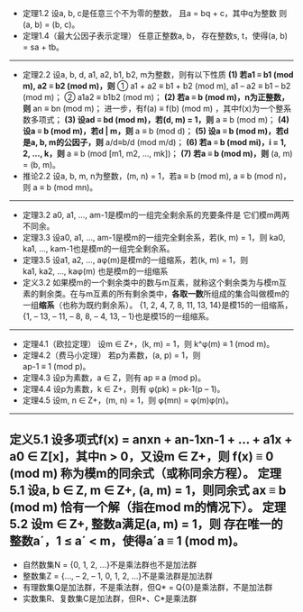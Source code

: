 * 定理1.2  设a, b, c是任意三个不为零的整数， 且a = bq + c，其中q为整数
    则(a, b) = (b, c)。
* 定理1.4（最大公因子表示定理）   任意正整数a, b，
存在整数s, t，使得(a, b) = sa + tb。
---
* 定理2.2  设a, b, d, a1, a2, b1, b2, m为整数，则有以下性质
**(1) 若a1 ≡ b1 (mod m), a2 ≡ b2 (mod m)，则**
① a1 + a2 ≡ b1 + b2 (mod m),    a1 – a2 ≡ b1 – b2 (mod m)；
② a1a2 ≡ b1b2 (mod m)；
**(2) 若a ≡ b (mod m)，n为正整数，则**
an ≡ bn (mod m)；
进一步，有f(a) ≡ f(b) (mod m) ，其中f(x)为一个整系数多项式；
**(3) 设ad ≡ bd (mod m)，若(d, m) = 1，则**
a ≡ b (mod m)；
**(4) 设a ≡ b (mod m)，若d | m，则**
a ≡ b (mod d)；
**(5) 设a ≡ b (mod m)，若d是a, b, m的公因子，则**
a/d≡b/d (mod m/d)；
**(6) 若a ≡ b (mod mi)，i = 1, 2, ..., k，则**
a ≡ b (mod [m1, m2, ..., mk])；
**(7) 若a ≡ b (mod m)，则**
(a, m) = (b, m)。
* 推论2.2  设a, b, m, n为整数，(m, n) = 1，若a ≡ b (mod m), a ≡ b (mod n)，则
a ≡ b (mod mn)。

---
* 定理3.2  a0, a1, …, am-1是模m的一组完全剩余系的充要条件是
它们模m两两不同余。
* 定理3.3  设a0, a1, …, am-1是模m的一组完全剩余系，若(k, m) = 1，则
ka0, ka1, ..., kam-1也是模m的一组完全剩余系。
* 定理3.5  设a1, a2, ..., aφ(m)是模m的一组缩系，若(k, m) = 1，则   
ka1, ka2, ..., kaφ(m) 也是模m的一组缩系
* 定义3.2  如果模m的一个剩余类中的数与m互素，就称这个剩余类为与模m互素的剩余类。在与m互素的所有剩余类中，**各取一数**所组成的集合叫做模m的一组**缩系**（也称为既约剩余系）。
{1, 2, 4, 7, 8, 11, 13, 14}是模15的一组缩系，{1, – 13, – 11, – 8, 8, – 4, 13, – 1}也是模15的一组缩系。

---
* 定理4.1（欧拉定理） 设m ∈ Z+，(k, m) = 1，则
k^φ(m) ≡ 1 (mod m)。
* 定理4.2（费马小定理）  若p为素数，(a, p) = 1，则  
ap-1 ≡ 1 (mod p)。
* 定理4.3 设p为素数，a ∈ Z，则有
ap ≡ a (mod p)。
* 定理4.4  设p为素数，k ∈ Z+，则有
φ(pk) = pk-1(p – 1)。
* 定理4.5 设m, n ∈ Z+，(m, n) = 1，则
φ(mn) = φ(m)φ(n)。
---
定义5.1  设多项式f(x) = anxn + an-1xn-1 + … + a1x + a0 ∈ Z[x]，其中n > 0，又设m ∈ Z+，则
f(x) ≡ 0 (mod m)  称为模m的同余式（或称同余方程）。
定理5.1  设a, b ∈ Z, m ∈ Z+, (a, m) = 1，则同余式
ax ≡ b (mod m) 恰有一个解（指在mod m的情况下）。
定理5.2  设m ∈ Z+, 整数a满足(a, m) = 1，则
存在唯一的整数a´，1 ≤ a´ < m，使得a´a ≡ 1 (mod m)。
---
* 自然数集N = {0, 1, 2, …}不是乘法群也不是加法群
* 整数集Z = {…, – 2, – 1, 0, 1, 2, …}不是乘法群是加法群
* 有理数集Q是加法群，不是乘法群，但Q* = Q\{0}是乘法群，不是加法群
* 实数集R、复数集C是加法群，但R*、C*是乘法群